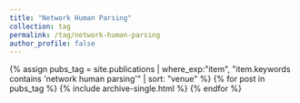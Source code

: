 ```yaml
---
title: "Network Human Parsing"
collection: tag
permalink: /tag/network-human-parsing
author_profile: false
---
```

{% assign pubs_tag = site.publications | where_exp:"item", "item.keywords contains 'network human parsing'" | sort: "venue" %}
{% for post in pubs_tag %}
  {% include archive-single.html %}
{% endfor %}